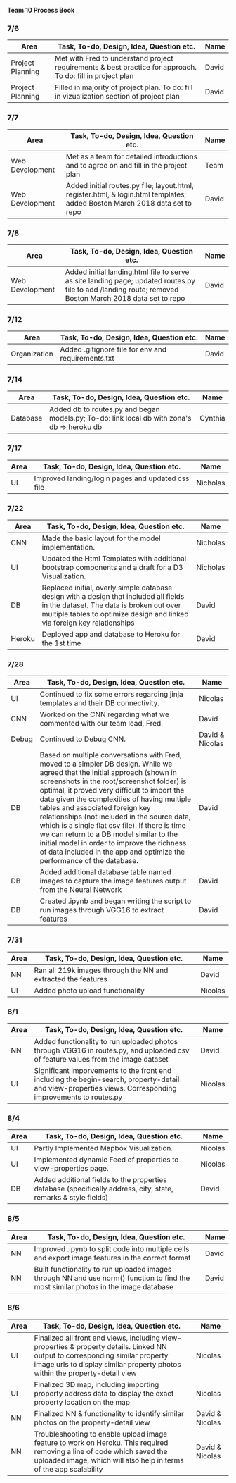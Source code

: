 **Team 10 Process Book**

### 7/6

| Area | Task, To-do, Design, Idea, Question etc. | Name |
| ---- | ---- | ---------- |
| Project Planning | Met with Fred to understand project requirements & best practice for approach. To do: fill in project plan | David |  
| Project Planning | Filled in majority of project plan. To do: fill in vizualization section of project plan | David |  


### 7/7

| Area | Task, To-do, Design, Idea, Question etc. | Name |
| ---- | ---- | ---------- |
| Web Development | Met as a team for detailed introductions and to agree on and fill in the project plan | Team |
| Web Development | Added initial routes.py file; layout.html, register.html, & login.html templates; added Boston March 2018 data set to repo | David |


### 7/8

| Area | Task, To-do, Design, Idea, Question etc. | Name |
| ---- | ---- | ---------- |
| Web Development | Added initial landing.html file to serve as site landing page; updated routes.py file to add /landing route; removed Boston March 2018 data set to repo | David |


### 7/12

| Area | Task, To-do, Design, Idea, Question etc. | Name |
| ---- | ---- | ---------- |
| Organization | Added .gitignore file for env and requirements.txt | David |


### 7/14
| Area | Task, To-do, Design, Idea, Question etc. | Name |
| ---- | ---- | ---------- |
| Database | Added db to routes.py and began models.py; To-do: link local db with zona's db => heroku db | Cynthia |


### 7/17
| Area | Task, To-do, Design, Idea, Question etc. | Name |
| ---- | ---- | ---------- |
| UI | Improved landing/login pages and updated css file | Nicholas |

### 7/22
| Area | Task, To-do, Design, Idea, Question etc. | Name |
| ---- | ---- | ---------- |
| CNN | Made the basic layout for the model implementation. | Nicholas |
| UI | Updated the Html Templates with additional bootstrap components and a draft for a D3 Visualization. | Nicholas |
| DB | Replaced initial, overly simple database design with a design that included all fields in the dataset. The data is broken out over multiple tables to optimize design and linked via foreign key relationships | David |
| Heroku | Deployed app and database to Heroku for the 1st time | David |


### 7/28
| Area | Task, To-do, Design, Idea, Question etc. | Name |
| ---- | ---- | ---------- |
| UI | Continued to fix some errors regarding jinja templates and their DB connectivity. | Nicolas |
| CNN | Worked on the CNN regarding what we commented with our team lead, Fred. | David |
| Debug | Continued to Debug CNN. | David & Nicolas |
| DB | Based on multiple conversations with Fred, moved to a simpler DB design. While we agreed that the initial approach (shown in screenshots in the root/screenshot folder) is optimal, it proved very difficult to import the data given the complexities of having multiple tables and associated foreign key relationships (not included in the source data, which is a single flat csv file). If there is time we can return to a DB model similar to the initial model in order to improve the richness of data included in the app and optimize the performance of the database. | David |
| DB | Added additional database table named images to capture the image features output from the Neural Network | David |
| DB | Created .ipynb and began writing the script to run images through VGG16 to extract features | David |


### 7/31
| Area | Task, To-do, Design, Idea, Question etc. | Name |
| ---- | ---- | ---------- |
| NN | Ran all 219k images through the NN and extracted the features | David |
| UI | Added photo upload functionality | Nicolas |


### 8/1
| Area | Task, To-do, Design, Idea, Question etc. | Name |
| ---- | ---- | ---------- |
| NN | Added functionality to run uploaded photos through VGG16 in routes.py, and uploaded csv of feature values from the image dataset | David |
| UI | Significant imporvements to the front end including the begin-search, property-detail and view-properties views. Corresponding improvements to routes.py | Nicolas |


### 8/4

| Area | Task, To-do, Design, Idea, Question etc. | Name |
| ---- | ---- | ---------- |
| UI | Partly Implemented Mapbox Visualization. | Nicolas |
| UI | Implemented dynamic Feed of properties to view-properties page. | Nicolas |
| DB | Added additional fields to the properties database (specifically address, city, state, remarks & style fields) | David |


### 8/5

| Area | Task, To-do, Design, Idea, Question etc. | Name |
| ---- | ---- | ---------- |
| NN | Improved .ipynb to split code into multiple cells and export image features in the correct format | David |
| NN | Built functionality to run uploaded images through NN and use norm() function to find the most similar photos in the image database | David |


### 8/6

| Area | Task, To-do, Design, Idea, Question etc. | Name |
| ---- | ---- | ---------- |
| UI | Finalized all front end views, including view-properties & property details. Linked NN output to corresponding similar property image urls to display similar property photos within the property-detail view | Nicolas |
| UI | Finalized 3D map, including importing property address data to display the exact property location on the map | Nicolas |
| NN | Finalized NN & functionality to identify similar photos on the property-detail view | David & Nicolas |
| NN | Troubleshooting to enable upload image feature to work on Heroku. This required removing a line of code which saved the uploaded image, which will also help in terms of the app scalability | David & Nicolas |



